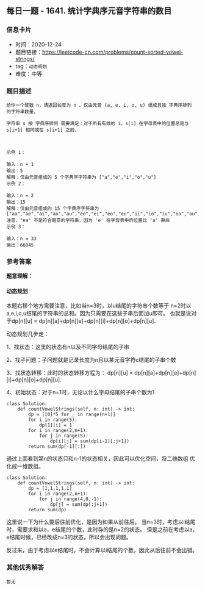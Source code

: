 ## 每日一题 - 1641. 统计字典序元音字符串的数目

### 信息卡片

- 时间：2020-12-24
- 题目链接：https://leetcode-cn.com/problems/count-sorted-vowel-strings/
- tag：`动态规划`
- 难度：中等

### 题目描述

```
给你一个整数 n，请返回长度为 n 、仅由元音 (a, e, i, o, u) 组成且按 字典序排列 的字符串数量。

字符串 s 按 字典序排列 需要满足：对于所有有效的 i，s[i] 在字母表中的位置总是与 s[i+1] 相同或在 s[i+1] 之前。

 

示例 1：

输入：n = 1
输出：5
解释：仅由元音组成的 5 个字典序字符串为 ["a","e","i","o","u"]
示例 2：

输入：n = 2
输出：15
解释：仅由元音组成的 15 个字典序字符串为
["aa","ae","ai","ao","au","ee","ei","eo","eu","ii","io","iu","oo","ou","uu"]
注意，"ea" 不是符合题意的字符串，因为 'e' 在字母表中的位置比 'a' 靠后
示例 3：

输入：n = 33
输出：66045

```

### 参考答案

**题意理解：**


#### 动态规划

本题右移个地方需要注意，比如当n=3时，以u结尾的字符串个数等于 
n=2时以 a,e,i,o,u结尾的字符串的总和。因为只需要在这些子串后面加u即可。
也就是说对于dp[n][u] = dp[n][a]+dp[n][e]+dp[n][i]+dp[n][o]+dp[n][u].

动态规划几步走：

1、找状态：这里的状态有n以及不同字母结尾的子串

2、找子问题：子问题就是记录长度为n且以某元音字符c结尾的子串个数

3、找状态转移：此时的状态转移方程为：
	dp[n][u] = dp[n][a]+dp[n][e]+dp[n][i]+dp[n][o]+dp[n][u].
	
4、初始状态：对于n=1时，无论以什么字母结尾的子串个数为1


```
class Solution:
    def countVowelStrings(self, n: int) -> int:
        dp = [[0]*5 for _ in range(n+1)]
        for i in range(5):
            dp[1][i] = 1
        for i in range(2,n+1):
            for j in range(5):
                dp[i][j] = sum(dp[i-1][:j+1])
        return sum(dp[-1][:])

```

通过上面看到第n的状态只和n-1的状态相关，因此可以优化空间，将二维数组
优化成一维数组。

```
class Solution:
    def countVowelStrings(self, n: int) -> int:
        dp = [1,1,1,1,1]
        for i in range(2,n+1):
            for j in range(4,0,-1):
                dp[j] = sum(dp[:j+1])
        return sum(dp)
```

这里说一下为什么要后往前优化，是因为如果从前往后。
当n=3时，考虑以i结尾时，需要求和以a，e结尾的个数，此时存的是n=2的状态。
但是之前在考虑以a，e结尾时候，已经改成n=3的状态，所以会出现问题。

反过来，由于考虑以e结尾时，不会计算以i结尾的个数，因此从后往前不会出错。

### 其他优秀解答

```
暂无
```



